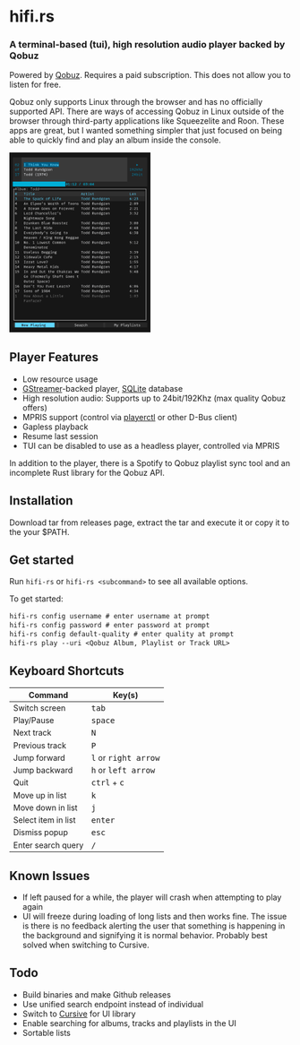 # hifi.rs

### A terminal-based (tui), high resolution audio player backed by Qobuz

Powered by [Qobuz](https://www.qobuz.com). Requires a paid subscription. This does not allow you to listen for free.

Qobuz only supports Linux through the browser and has no officially supported API. There are ways of accessing Qobuz in Linux outside of the browser through third-party applications like Squeezelite and Roon. These apps are great, but I wanted something simpler that just focused on being able to quickly find and play an album inside the console.

<img width="50%" src="hifi-rs.png" alt="screenshot" />

## Player Features

- Low resource usage
- [GStreamer](https://gstreamer.freedesktop.org/)-backed player, [SQLite](https://www.sqlite.org/index.html) database
- High resolution audio: Supports up to 24bit/192Khz (max quality Qobuz offers)
- MPRIS support (control via [playerctl](https://github.com/altdesktop/playerctl) or other D-Bus client)
- Gapless playback
- Resume last session
- TUI can be disabled to use as a headless player, controlled via MPRIS

In addition to the player, there is a Spotify to Qobuz playlist sync tool and an incomplete Rust library for the Qobuz API.

## Installation

Download tar from releases page, extract the tar and execute it or copy it to the your $PATH.

## Get started

Run `hifi-rs` or `hifi-rs <subcommand>` to see all available options.

To get started:

```shell
hifi-rs config username # enter username at prompt
hifi-rs config password # enter password at prompt
hifi-rs config default-quality # enter quality at prompt
hifi-rs play --uri <Qobuz Album, Playlist or Track URL>
```

## Keyboard Shortcuts

| Command             | Key(s)                                 |
| ------------------- | -------------------------------------- |
| Switch screen       | <kbd>tab</kbd>                         |
| Play/Pause          | <kbd>space</kbd>                       |
| Next track          | <kbd>N</kbd>                           |
| Previous track      | <kbd>P</kbd>                           |
| Jump forward        | <kbd>l</kbd> or <kbd>right arrow</kbd> |
| Jump backward       | <kbd>h</kbd> or <kbd>left arrow</kbd>  |
| Quit                | <kbd>ctrl</kbd> + <kbd>c</kbd>         |
| Move up in list     | <kbd>k</kbd>                           |
| Move down in list   | <kbd>j</kbd>                           |
| Select item in list | <kbd>enter</kbd>                       |
| Dismiss popup       | <kbd>esc</kbd>                         |
| Enter search query  | <kbd>/</kbd>                           |

## Known Issues

- If left paused for a while, the player will crash when attempting to play again
- UI will freeze during loading of long lists and then works fine. The issue is there is no feedback alerting the user that something is happening in the background and signifying it is normal behavior. Probably best solved when switching to Cursive.

## Todo

- Build binaries and make Github releases
- Use unified search endpoint instead of individual
- Switch to [Cursive](https://crates.io/crates/cursive) for UI library
- Enable searching for albums, tracks and playlists in the UI
- Sortable lists
